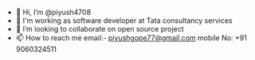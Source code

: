- 👋 Hi, I’m @piyush4708
- 👀 I'm working as software developer  at Tata consultancy services 
- 💞️ I’m looking to collaborate on open source project
- 📫 How to reach me email:- piyushgope77@gmail.com
                     mobile No: +91 9060324511

<!---
piyush4708/piyush4708 is a ✨ special ✨ repository because its `README.md` (this file) appears on your GitHub profile.
You can click the Preview link to take a look at your changes.
--->
